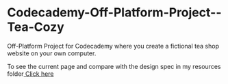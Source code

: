 # Codecademy-Off-Platform-Project--Tea-Cozy
Off-Platform Project for Codecademy where you create a fictional tea shop website on your own computer.

To see the current page and compare with the design spec in my resources folder<a href="https://patriciaisaacs1997.github.io/Codecademy-Off-Platform-Project--Tea-Cozy/" target="_blank"> Click here</a>
